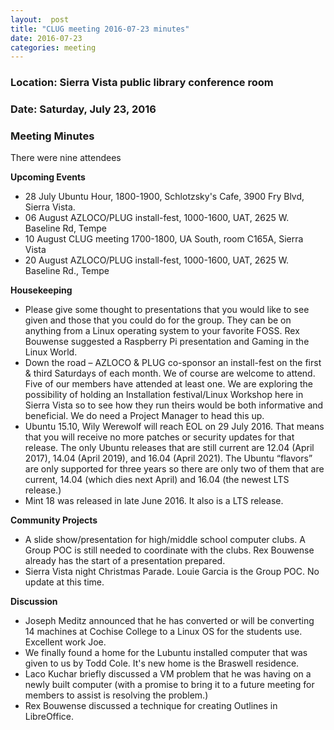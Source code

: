 ```yaml
---
layout:  post
title: "CLUG meeting 2016-07-23 minutes"
date: 2016-07-23
categories: meeting
---
```

### Location: Sierra Vista public library conference room

### Date: Saturday, July 23, 2016

### Meeting Minutes

There were nine attendees

**Upcoming Events**

 * 28 July Ubuntu Hour, 1800-1900, Schlotzsky's Cafe, 3900 Fry Blvd, Sierra Vista.
 * 06 August AZLOCO/PLUG install-fest, 1000-1600, UAT, 2625 W. Baseline Rd, Tempe
 * 10 August CLUG meeting 1700-1800, UA South, room C165A, Sierra Vista
 * 20 August AZLOCO/PLUG install-fest, 1000-1600, UAT, 2625 W. Baseline Rd., Tempe
 
**Housekeeping**

 * Please give some thought to presentations that you would like to see given and those that you could do for the group.  They
   can be on anything from a Linux operating system to your favorite FOSS.  Rex Bouwense suggested a Raspberry Pi presentation
   and Gaming in the Linux World.      
 * Down the road – AZLOCO & PLUG co-sponsor an install-fest on the first & third Saturdays of each month.  We of course are welcome to attend.  Five of our members have attended at least one.  We are exploring the possibility of holding an Installation festival/Linux Workshop here in Sierra Vista so to see how they run theirs would be both informative and beneficial.  We do need a Project Manager to head this up.
 * Ubuntu 15.10, Wily Werewolf will reach EOL on 29 July 2016.  That means that you will receive no more patches or security updates for that release.  The only Ubuntu releases that are still current are 12.04 (April 2017), 14.04 (April 2019), and 16.04 (April 2021).  The Ubuntu “flavors” are only supported for three years so there are only two of them that are current, 14.04 (which dies next April) and 16.04 (the newest LTS release.)
 * Mint 18 was released in late June 2016.  It also is a LTS release.
 
**Community Projects**
 
 * A slide show/presentation for high/middle school computer clubs.  A Group POC is still needed to coordinate with the clubs. Rex Bouwense already has the start of a presentation prepared. 
 * Sierra Vista night Christmas Parade.  Louie Garcia is the Group POC.  No update at this time.
 
**Discussion**
 
 * Joseph Meditz announced that he has converted or will be converting 14 machines at Cochise College to a Linux OS for the students use.  Excellent work Joe.
 * We finally found a home for the Lubuntu installed computer that was given to us by Todd Cole.  It's new home is the Braswell residence.
 * Laco Kuchar briefly discussed a VM problem that he was having on a newly built computer (with a promise to bring it to a future meeting for members to assist is resolving the problem.)
 * Rex Bouwense discussed a technique for creating Outlines in LibreOffice.

